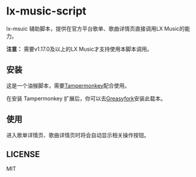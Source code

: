 # lx-music-script

lx-msuic 辅助脚本，提供在官方平台歌单、歌曲详情页直接调用LX Music的能力。

**注意：** 需要v1.17.0及以上的LX Music才支持使用本脚本调用。

## 安装

这是一个油猴脚本，需要[Tampermonkey](https://www.tampermonkey.net/)配合使用。

在安装 Tampermonkey 扩展后，你可以去[Greasyfork](https://greasyfork.org/zh-CN/scripts/438148-lx-msuic-%E8%BE%85%E5%8A%A9%E8%84%9A%E6%9C%AC)安装此载本。

## 使用

进入歌单详情页、歌曲详情页时将会自动显示相关操作按钮。

## LICENSE

MIT

